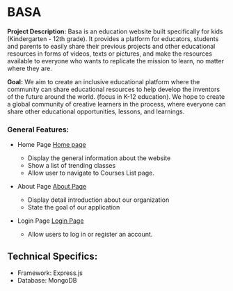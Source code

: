 # BASA

**Project Description:** Basa is an education website built specifically for kids (Kindergarten - 12th grade). It provides a platform for educators, students and parents to easily share their previous projects and other educational resources in forms of videos, texts or pictures, and make the resources available to everyone who wants to replicate the mission to learn, no matter where they are.

**Goal:** We aim to create an inclusive educational platform where the community can share educational resources to help develop the inventors of the future around the world. (focus in K-12 education). We hope to create a global community of creative learners in the process, where everyone can share other educational opportunities, lessons, and learnings.


### General Features:

* Home Page [Home page](client/views/welcome.hbs)
	- Display the general information about the website
	- Show a list of trending classes
	- Allow user to navigate to Courses List page.

* About Page [About Page](client/views/about.hbs)
	- Display detail introduction about our organization
	- State the goal of our application

* Login Page [Login Page](client/views/login.hbs)
	- Allow users to log in or register an account.


## Technical Specifics:
* Framework: Express.js
* Database: MongoDB




